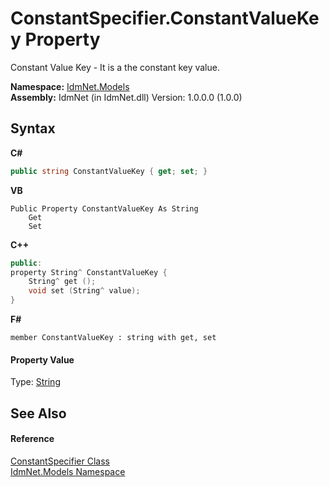 # ConstantSpecifier.ConstantValueKey Property 
 

Constant Value Key - It is a the constant key value.

**Namespace:**&nbsp;<a href="N_IdmNet_Models">IdmNet.Models</a><br />**Assembly:**&nbsp;IdmNet (in IdmNet.dll) Version: 1.0.0.0 (1.0.0)

## Syntax

**C#**<br />
``` C#
public string ConstantValueKey { get; set; }
```

**VB**<br />
``` VB
Public Property ConstantValueKey As String
	Get
	Set
```

**C++**<br />
``` C++
public:
property String^ ConstantValueKey {
	String^ get ();
	void set (String^ value);
}
```

**F#**<br />
``` F#
member ConstantValueKey : string with get, set

```


#### Property Value
Type: <a href="http://msdn2.microsoft.com/en-us/library/s1wwdcbf" target="_blank">String</a>

## See Also


#### Reference
<a href="T_IdmNet_Models_ConstantSpecifier">ConstantSpecifier Class</a><br /><a href="N_IdmNet_Models">IdmNet.Models Namespace</a><br />